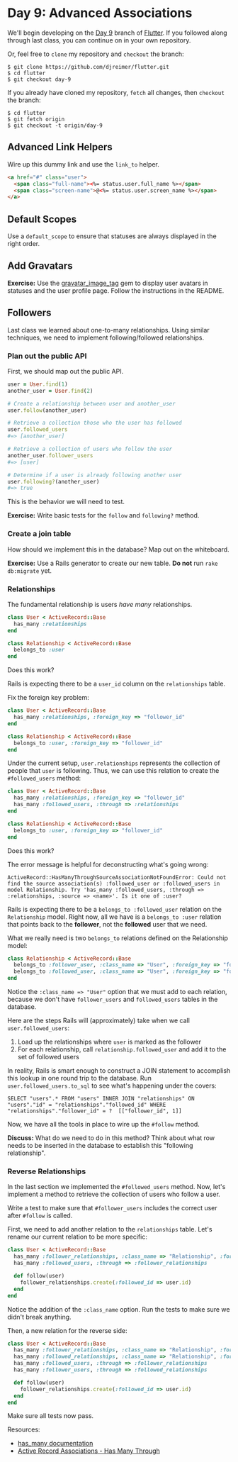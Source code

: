 # Day 9: Advanced Associations

We'll begin developing on the [Day 9](https://github.com/djreimer/flutter/tree/day-9) branch of [Flutter](https://github.com/djreimer/flutter). If you followed along through last class, you can continue on in your own repository.

Or, feel free to `clone` my repository and `checkout` the branch:

    $ git clone https://github.com/djreimer/flutter.git
    $ cd flutter
    $ git checkout day-9

If you already have cloned my repository, `fetch` all changes, then `checkout` the branch:

    $ cd flutter
    $ git fetch origin
    $ git checkout -t origin/day-9

## Advanced Link Helpers

Wire up this dummy link and use the `link_to` helper.

```html
<a href="#" class="user">
  <span class="full-name"><%= status.user.full_name %></span>
  <span class="screen-name">@<%= status.user.screen_name %></span>
</a>
```

## Default Scopes

Use a `default_scope` to ensure that statuses are always displayed in the right order.

## Add Gravatars

**Exercise:** Use the [gravatar_image_tag](https://github.com/mdeering/gravatar_image_tag) gem to display user avatars in statuses and the user profile page. Follow the instructions in the README.

## Followers

Last class we learned about one-to-many relationships. Using similar techniques, we need to implement following/followed relationships.

### Plan out the public API

First, we should map out the public API.

```ruby
user = User.find(1)
another_user = User.find(2)

# Create a relationship between user and another_user
user.follow(another_user)

# Retrieve a collection those who the user has followed
user.followed_users
#=> [another_user]

# Retrieve a collection of users who follow the user
another_user.follower_users
#=> [user]

# Determine if a user is already following another user
user.following?(another_user)
#=> true
```

This is the behavior we will need to test.

**Exercise:** Write basic tests for the `follow` and `following?` method.

### Create a join table

How should we implement this in the database? Map out on the whiteboard.

**Exercise:** Use a Rails generator to create our new table. **Do not** run `rake db:migrate` yet.

### Relationships

The fundamental relationship is users *have many* relationships.

```ruby
class User < ActiveRecord::Base
  has_many :relationships
end

class Relationship < ActiveRecord::Base
  belongs_to :user
end
```

Does this work? 

Rails is expecting there to be a `user_id` column on the `relationships` table.

Fix the foreign key problem:

```ruby
class User < ActiveRecord::Base
  has_many :relationships, :foreign_key => "follower_id"
end

class Relationship < ActiveRecord::Base
  belongs_to :user, :foreign_key => "follower_id"
end
```

Under the current setup, `user.relationships` represents the collection of people that `user` is following. Thus, we can use this relation to create the `#followed_users` method: 

```ruby
class User < ActiveRecord::Base
  has_many :relationships, :foreign_key => "follower_id"
  has_many :followed_users, :through => :relationships
end

class Relationship < ActiveRecord::Base
  belongs_to :user, :foreign_key => "follower_id"
end
```

Does this work?

The error message is helpful for deconstructing what's going wrong:

    ActiveRecord::HasManyThroughSourceAssociationNotFoundError: Could not find the source association(s) :followed_user or :followed_users in model Relationship. Try 'has_many :followed_users, :through => :relationships, :source => <name>'. Is it one of :user?

Rails is expecting there to be a `belongs_to :followed_user` relation on the `Relationship` model. Right now, all we have is a `belongs_to :user` relation that points back to the **follower**, not the **followed** user that we need.

What we really need is two `belongs_to` relations defined on the Relationship model:

```ruby
class Relationship < ActiveRecord::Base
  belongs_to :follower_user, :class_name => "User", :foreign_key => "follower_id"
  belongs_to :followed_user, :class_name => "User", :foreign_key => "followed_id"
end
```

Notice the `:class_name => "User"` option that we must add to each relation, because we don't have `follower_users` and `followed_users` tables in the database.

Here are the steps Rails will (approximately) take when we call `user.followed_users`:

1. Load up the relationships where `user` is marked as the follower
2. For each relationship, call `relationship.followed_user` and add it to the set of followed users

In reality, Rails is smart enough to construct a JOIN statement to accomplish this lookup in one round trip to the database. Run `user.followed_users.to_sql` to see what's happening under the covers:

    SELECT "users".* FROM "users" INNER JOIN "relationships" ON "users"."id" = "relationships"."followed_id" WHERE "relationships"."follower_id" = ?  [["follower_id", 1]]

Now, we have all the tools in place to wire up the `#follow` method.

**Discuss:** What do we need to do in this method? Think about what row needs to be inserted in the database to establish this "following relationship".

### Reverse Relationships

In the last section we implemented the `#followed_users` method. Now, let's implement a method to retrieve the collection of users who follow a user.

Write a test to make sure that `#follower_users` includes the correct user after `#follow` is called.

First, we need to add another relation to the `relationships` table. Let's rename our current relation to be more specific:

```ruby
class User < ActiveRecord::Base
  has_many :follower_relationships, :class_name => "Relationship", :foreign_key => "follower_id"
  has_many :followed_users, :through => :follower_relationships

  def follow(user)
    follower_relationships.create(:followed_id => user.id)
  end
end
```

Notice the addition of the `:class_name` option. Run the tests to make sure we didn't break anything.

Then, a new relation for the reverse side:

```ruby
class User < ActiveRecord::Base
  has_many :follower_relationships, :class_name => "Relationship", :foreign_key => "follower_id"
  has_many :followed_relationships, :class_name => "Relationship", :foreign_key => "followed_id"
  has_many :followed_users, :through => :follower_relationships
  has_many :follower_users, :through => :followed_relationships

  def follow(user)
    follower_relationships.create(:followed_id => user.id)
  end
end
```

Make sure all tests now pass.

Resources:

- [has_many documentation](http://api.rubyonrails.org/classes/ActiveRecord/Associations/ClassMethods.html#method-i-has_many)
- [Active Record Associations - Has Many Through](http://guides.rubyonrails.org/association_basics.html#the-has-many-through-association)
